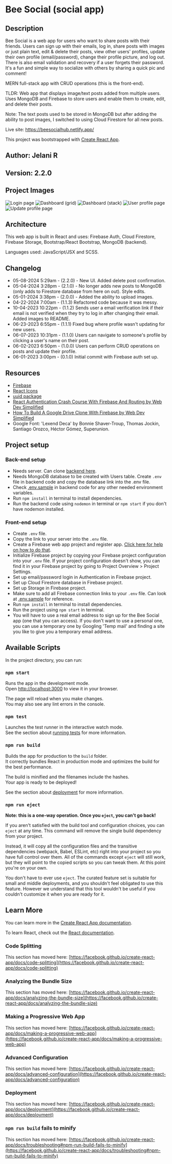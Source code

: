 # Bee Social (social app)

## Description

Bee Social is a web app for users who want to share posts with their friends. Users can sign up with their emails, log in, share posts with images or just plain text, edit & delete their posts, view other users' profiles, update their own profile (email/password), change their profile picture, and log out. There is also email validation and recovery if a user forgets their password. It's a fun and simple way to socialize with others by sharing a quick pic and comment!

MERN full-stack app with CRUD operations (this is the front-end).

TLDR: Web app that displays image/text posts added from multiple users. Uses MongoDB and Firebase to store users and enable them to create, edit, and delete their posts.

Note: The text posts used to be stored in MongoDB but after adding the ability to post images, I switched to using Cloud Firestore for all new posts.

Live site: <https://beesocialhub.netlify.app/>

This project was bootstrapped with [Create React App](https://github.com/facebook/create-react-app).

## Author: Jelani R

## Version: 2.2.0

## Project Images

![Login page](src/assets/imgs/bee-social-login.png)
![Dashboard (grid)](src/assets/imgs/bee-social-dashboard-grid.png)
![Dashboard (stack)](src/assets/imgs/bee-social-dashboard-stack.png)
![User profile page](src/assets/imgs/bee-social-user-profile.png)
![Update profile page](src/assets/imgs/bee-social-update-profile.png)

## Architecture

This web app is built in React and uses: Firebase Auth, Cloud Firestore, Firebase Storage, Bootstrap/React Bootstrap, MongoDB (backend).

Languages used: JavaScript/JSX and SCSS.

## Changelog

- 05-08-2024 5:29am - (2.2.0) - New UI. Added delete post confirmation.
- 05-04-2024 3:28pm - (2.1.0) - No longer adds new posts to MongoDB (only adds to Firestore database from here on out). Style edits.
- 05-01-2024 3:38pm - (2.0.0) - Added the ability to upload images.
- 04-22-2024 7:00am - (1.1.3) Refactored code because it was messy.
- 10-04-2023 10:22pm - (1.1.2) Sends user a email verification link if their email is not verified when they try to log in after changing their email. Added images to README.
- 06-23-2023 6:55pm - (1.1.1) Fixed bug where profile wasn't updating for new users.
- 06-07-2023 10:31pm - (1.1.0) Users can navigate to someone's profile by clicking a user's name on their post.
- 06-02-2023 6:50pm - (1.0.0) Users can perform CRUD operations on posts and update their profile.
- 06-01-2023 3:00pm - (0.1.0) Initial commit with Firebase auth set up.

## Resources

- [Firebase](https://firebase.google.com/)
- [React Icons](https://react-icons.github.io/react-icons/)
- [uuid package](https://github.com/uuidjs/uuid#readme)
- [React Authentication Crash Course With Firebase And Routing by Web Dev Simplified](https://youtu.be/PKwu15ldZ7k)
- [How To Build A Google Drive Clone With Firebase by Web Dev Simplified](https://youtu.be/6XTRElVAZ9Y)
- Google Font: 'Lexend Deca' by Bonnie Shaver-Troup, Thomas Jockin, Santiago Orozco, Héctor Gómez, Superunion.

## Project setup

### Back-end setup

- Needs server. Can clone [backend here](https://github.com/Jchips/bee-social-backend).
- Needs MongoDB database to be created with Users table. Create `.env` file in backend code and copy the database link into the .env file.
- Check [.env.sample](https://github.com/Jchips/bee-social-backend/blob/main/.env.sample) in backend code for any other needed environment variables.
- Run `npm install` in terminal to install dependencies.
- Run the backend code using `nodemon` in terminal or `npm start` if you don't have nodemon installed.

### Front-end setup

- Create `.env` file.
- Copy the link to your server into the `.env` file.
- Create a Firebase web app project and register app. [Click here for help on how to do that](https://firebase.google.com/docs/web/setup).
- Initialize Firebase project by copying your Firebase project configuration into your `.env` file. If your project configuration doesn't show, you can find it in your Firebase project by going to Project Overview > Project Settings.
- Set up email/password login in Authentication in Firebase project.
- Set up Cloud Firestore database in Firebase project.
- Set up Storage in Firebase project.
- Make sure to add all Firebase connection links to your `.env` file. Can look at [.env.sample](.env.sample) for reference.
- Run `npm install` in terminal to install dependencies.
- Run the project using `npm start` in terminal.
- You will have to use a real email address to sign up for the Bee Social app (one that you can access). If you don't want to use a personal one, you can use a temporary one by Googling 'Temp mail' and finding a site you like to give you a temporary email address.

## Available Scripts

In the project directory, you can run:

### `npm start`

Runs the app in the development mode.\
Open [http://localhost:3000](http://localhost:3000) to view it in your browser.

The page will reload when you make changes.\
You may also see any lint errors in the console.

### `npm test`

Launches the test runner in the interactive watch mode.\
See the section about [running tests](https://facebook.github.io/create-react-app/docs/running-tests) for more information.

### `npm run build`

Builds the app for production to the `build` folder.\
It correctly bundles React in production mode and optimizes the build for the best performance.

The build is minified and the filenames include the hashes.\
Your app is ready to be deployed!

See the section about [deployment](https://facebook.github.io/create-react-app/docs/deployment) for more information.

### `npm run eject`

**Note: this is a one-way operation. Once you `eject`, you can't go back!**

If you aren't satisfied with the build tool and configuration choices, you can `eject` at any time. This command will remove the single build dependency from your project.

Instead, it will copy all the configuration files and the transitive dependencies (webpack, Babel, ESLint, etc) right into your project so you have full control over them. All of the commands except `eject` will still work, but they will point to the copied scripts so you can tweak them. At this point you're on your own.

You don't have to ever use `eject`. The curated feature set is suitable for small and middle deployments, and you shouldn't feel obligated to use this feature. However we understand that this tool wouldn't be useful if you couldn't customize it when you are ready for it.

## Learn More

You can learn more in the [Create React App documentation](https://facebook.github.io/create-react-app/docs/getting-started).

To learn React, check out the [React documentation](https://reactjs.org/).

### Code Splitting

This section has moved here: [https://facebook.github.io/create-react-app/docs/code-splitting](https://facebook.github.io/create-react-app/docs/code-splitting)

### Analyzing the Bundle Size

This section has moved here: [https://facebook.github.io/create-react-app/docs/analyzing-the-bundle-size](https://facebook.github.io/create-react-app/docs/analyzing-the-bundle-size)

### Making a Progressive Web App

This section has moved here: [https://facebook.github.io/create-react-app/docs/making-a-progressive-web-app](https://facebook.github.io/create-react-app/docs/making-a-progressive-web-app)

### Advanced Configuration

This section has moved here: [https://facebook.github.io/create-react-app/docs/advanced-configuration](https://facebook.github.io/create-react-app/docs/advanced-configuration)

### Deployment

This section has moved here: [https://facebook.github.io/create-react-app/docs/deployment](https://facebook.github.io/create-react-app/docs/deployment)

### `npm run build` fails to minify

This section has moved here: [https://facebook.github.io/create-react-app/docs/troubleshooting#npm-run-build-fails-to-minify](https://facebook.github.io/create-react-app/docs/troubleshooting#npm-run-build-fails-to-minify)
